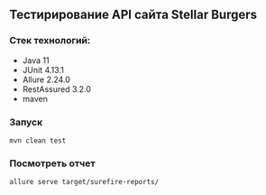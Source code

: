 ## Тестирирование API сайта Stellar Burgers
### Стек технологий:
* Java 11
* JUnit 4.13.1
* Allure 2.24.0
* RestAssured 3.2.0
* maven

### Запуск
```
mvn clean test
```

### Посмотреть отчет
```zsh
allure serve target/surefire-reports/
```
